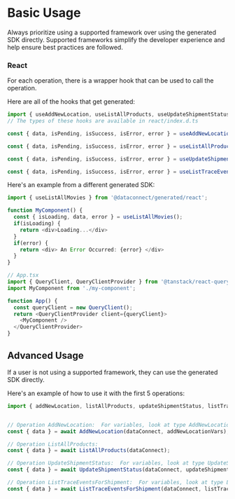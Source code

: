 # Basic Usage

Always prioritize using a supported framework over using the generated SDK
directly. Supported frameworks simplify the developer experience and help ensure
best practices are followed.




### React
For each operation, there is a wrapper hook that can be used to call the operation.

Here are all of the hooks that get generated:
```ts
import { useAddNewLocation, useListAllProducts, useUpdateShipmentStatus, useListTraceEventsForShipment } from '@dataconnect/generated/react';
// The types of these hooks are available in react/index.d.ts

const { data, isPending, isSuccess, isError, error } = useAddNewLocation(addNewLocationVars);

const { data, isPending, isSuccess, isError, error } = useListAllProducts();

const { data, isPending, isSuccess, isError, error } = useUpdateShipmentStatus(updateShipmentStatusVars);

const { data, isPending, isSuccess, isError, error } = useListTraceEventsForShipment(listTraceEventsForShipmentVars);

```

Here's an example from a different generated SDK:

```ts
import { useListAllMovies } from '@dataconnect/generated/react';

function MyComponent() {
  const { isLoading, data, error } = useListAllMovies();
  if(isLoading) {
    return <div>Loading...</div>
  }
  if(error) {
    return <div> An Error Occurred: {error} </div>
  }
}

// App.tsx
import { QueryClient, QueryClientProvider } from '@tanstack/react-query';
import MyComponent from './my-component';

function App() {
  const queryClient = new QueryClient();
  return <QueryClientProvider client={queryClient}>
    <MyComponent />
  </QueryClientProvider>
}
```



## Advanced Usage
If a user is not using a supported framework, they can use the generated SDK directly.

Here's an example of how to use it with the first 5 operations:

```js
import { addNewLocation, listAllProducts, updateShipmentStatus, listTraceEventsForShipment } from '@dataconnect/generated';


// Operation AddNewLocation:  For variables, look at type AddNewLocationVars in ../index.d.ts
const { data } = await AddNewLocation(dataConnect, addNewLocationVars);

// Operation ListAllProducts: 
const { data } = await ListAllProducts(dataConnect);

// Operation UpdateShipmentStatus:  For variables, look at type UpdateShipmentStatusVars in ../index.d.ts
const { data } = await UpdateShipmentStatus(dataConnect, updateShipmentStatusVars);

// Operation ListTraceEventsForShipment:  For variables, look at type ListTraceEventsForShipmentVars in ../index.d.ts
const { data } = await ListTraceEventsForShipment(dataConnect, listTraceEventsForShipmentVars);


```